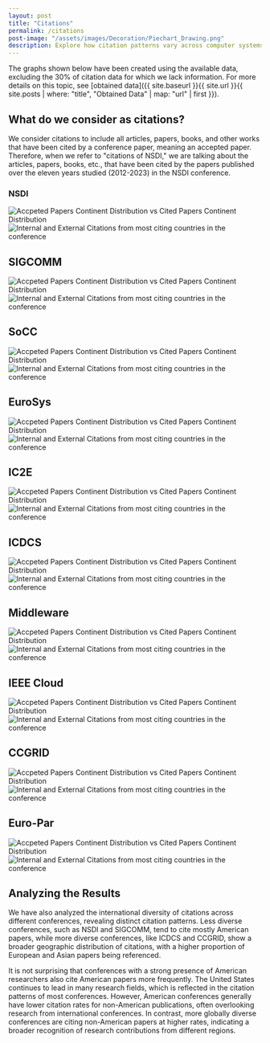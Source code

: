 ```yaml
---
layout: post
title: "Citations"
permalink: /citations
post-image: "/assets/images/Decoration/Piechart_Drawing.png"
description: Explore how citation patterns vary across computer systems conferences. Less diverse conferences predominantly reference American research, while more internationally diverse events recognize a broader range of contributions from Europe and Asia.
---
```


The graphs shown below have been created using the available data, excluding the 30% of citation data for which we lack information. For more details on this topic, see [obtained data]({{ site.baseurl }}{{ site.url }}{{ site.posts | where: "title", "Obtained Data" | map: "url" | first }}).

## What do we consider as citations?

We consider citations to include all articles, papers, books, and other works that have been cited by a conference paper, meaning an accepted paper. Therefore, when we refer to "citations of NSDI," we are talking about the articles, papers, books, etc., that have been cited by the papers published over the eleven years studied (2012-2023) in the NSDI conference.

### NSDI

<div class="pair-image-container">
    <img src="/assets/images/Citations/Radial-plots/NSDI.png" alt="Accpeted Papers Continent Distribution vs Cited Papers Continent Distribution">
    <img src="/assets/images/Citations/Internal-external-citations/NSDI.png" alt="Internal and External Citations from most citing countries in the conference">
</div>

## SIGCOMM

<div class="pair-image-container">
    <img src="/assets/images/Citations/Radial-plots/SIGCOMM.png" alt="Accpeted Papers Continent Distribution vs Cited Papers Continent Distribution">
    <img src="/assets/images/Citations/Internal-external-citations/SIGCOMM.png" alt="Internal and External Citations from most citing countries in the conference">
</div>

## SoCC

<div class="pair-image-container">
    <img src="/assets/images/Citations/Radial-plots/SoCC.png" alt="Accpeted Papers Continent Distribution vs Cited Papers Continent Distribution">
    <img src="/assets/images/Citations/Internal-external-citations/SoCC.png" alt="Internal and External Citations from most citing countries in the conference">
</div>

## EuroSys

<div class="pair-image-container">
    <img src="/assets/images/Citations/Radial-plots/EuroSys.png" alt="Accpeted Papers Continent Distribution vs Cited Papers Continent Distribution">
    <img src="/assets/images/Citations/Internal-external-citations/EuroSys.png" alt="Internal and External Citations from most citing countries in the conference">
</div>

## IC2E

<div class="pair-image-container">
    <img src="/assets/images/Citations/Radial-plots/IC2E.png" alt="Accpeted Papers Continent Distribution vs Cited Papers Continent Distribution">
    <img src="/assets/images/Citations/Internal-external-citations/IC2E.png" alt="Internal and External Citations from most citing countries in the conference">
</div>

## ICDCS

<div class="pair-image-container">
    <img src="/assets/images/Citations/Radial-plots/ICDCS.png" alt="Accpeted Papers Continent Distribution vs Cited Papers Continent Distribution">
    <img src="/assets/images/Citations/Internal-external-citations/ICDCS.png" alt="Internal and External Citations from most citing countries in the conference">
</div>

## Middleware

<div class="pair-image-container">
    <img src="/assets/images/Citations/Radial-plots/Middleware.png" alt="Accpeted Papers Continent Distribution vs Cited Papers Continent Distribution">
    <img src="/assets/images/Citations/Internal-external-citations/Middleware.png" alt="Internal and External Citations from most citing countries in the conference">
</div>

## IEEE Cloud

<div class="pair-image-container">
    <img src="/assets/images/Citations/Radial-plots/IEEECloud.png" alt="Accpeted Papers Continent Distribution vs Cited Papers Continent Distribution">
    <img src="/assets/images/Citations/Internal-external-citations/IEEE Cloud.png" alt="Internal and External Citations from most citing countries in the conference">
</div>

## CCGRID

<div class="pair-image-container">
    <img src="/assets/images/Citations/Radial-plots/CCGRID.png" alt="Accpeted Papers Continent Distribution vs Cited Papers Continent Distribution">
    <img src="/assets/images/Citations/Internal-external-citations/CCGRID.png" alt="Internal and External Citations from most citing countries in the conference">
</div>

## Euro-Par

<div class="pair-image-container">
    <img src="/assets/images/Citations/Radial-plots/EuroPar.png" alt="Accpeted Papers Continent Distribution vs Cited Papers Continent Distribution">
    <img src="/assets/images/Citations/Internal-external-citations/Euro-Par.png" alt="Internal and External Citations from most citing countries in the conference">
</div>

## Analyzing the Results

We have also analyzed the international diversity of citations across different conferences, revealing distinct citation patterns. Less diverse conferences, such as NSDI and SIGCOMM, tend to cite mostly American papers, while more diverse conferences, like ICDCS and CCGRID, show a broader geographic distribution of citations, with a higher proportion of European and Asian papers being referenced.

It is not surprising that conferences with a strong presence of American researchers also cite American papers more frequently. The United States continues to lead in many research fields, which is reflected in the citation patterns of most conferences. However, American conferences generally have lower citation rates for non-American publications, often overlooking research from international conferences. In contrast, more globally diverse conferences are citing non-American papers at higher rates, indicating a broader recognition of research contributions from different regions.
